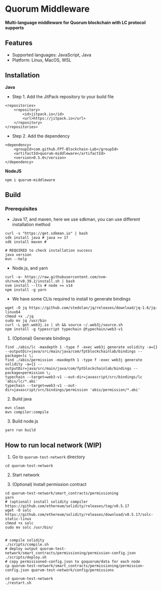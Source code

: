 # Quorum Middleware

**Multi-language middleware for Quorum blockchain with LC protocol supports**

## Features
- Supported languages: JavaScript, Java
- Platform: Linux, MacOS, WSL

## Installation

**Java**

- Step 1. Add the JitPack repository to your build file

```
<repositories>
    <repository>
        <id>jitpack.io</id>
        <url>https://jitpack.io</url>
    </repository>
</repositories>
```

- Step 2. Add the dependency

```
<dependency>
    <groupId>com.github.FPT-Blockchain-Lab</groupId>
    <artifactId>quorum-middleware</artifactId>
    <version>0.5.0</version>
</dependency>
```

**NodeJS**

```
npm i quorum-middleware
```

## Build

### Prerequisites

- Java 17, and maven, here we use sdkman, you can use different installation method

```
curl -s "https://get.sdkman.io" | bash
sdk install java # java >= 17
sdk install maven # 

# REQUIRED to check installation success
java version
mvn --help
```

- Node.js, and yarn
```
curl -o- https://raw.githubusercontent.com/nvm-sh/nvm/v0.39.2/install.sh | bash
nvm install --lts # node >= v14
npm install -g yarn
```

- We have some CLIs required to install to generate bindings
```
wget -O jq https://github.com/stedolan/jq/releases/download/jq-1.6/jq-linux64
chmod +x ./jq
sudo mv jq /usr/bin
curl -L get.web3j.io | sh && source ~/.web3j/source.sh
npm install -g typescript typechain @typechain/web3-v1
```

1. (Optional) Generate bindings
```
find ./abis/lc -maxdepth 1 -type f -exec web3j generate solidity -a={} --outputDir=java/src/main/java/com/fptblockchainlab/bindings --package=lc \;
find ./abis/permission -maxdepth 1 -type f -exec web3j generate solidity -a={} --outputDir=java/src/main/java/com/fptblockchainlab/bindings --package=permission \;
typechain --target=web3-v1 --out-dir=javascript/src/bindings/lc 'abis/lc/*.abi'
typechain --target=web3-v1 --out-dir=javascript/src/bindings/permission 'abis/permission/*.abi'
```

2. Build java
```
mvn clean
mvn compiler:compile
```

3. Build node.js
```
yarn run build
```

## How to run local network (WIP)

1. Go to `quorum-test-network` directory
```
cd quorum-test-network
```


2. Start network

3. (Optional) Install permission contract
```
cd quorum-test-network/smart_contracts/permissioning
yarn
# (optional) install solidity compiler https://github.com/ethereum/solidity/releases/tag/v0.5.17
wget -O solc https://github.com/ethereum/solidity/releases/download/v0.5.17/solc-static-linux
chmod +x solc
sudo mv solc /usr/bin/


# compile solidity
./scripts/compile.sh
# deploy output quorum-test-network/smart_contracts/permissioning/permission-config.json
./scripts/deploy.sh
# copy permisisoned-config.json to goquorum/data for each node
cp quorum-test-network/smart_contracts/permissioning/permission-config.json quorum-test-network/config/permissions

cd quorum-test-network
./restart.sh
```
